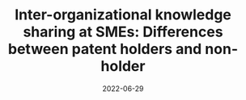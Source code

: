 ---
title: "Inter-organizational knowledge sharing at SMEs: Differences between patent holders and non-holder"
collection: talks
type: "Conference proceedings talk"
permalink: /talks/2022-03-talk
venue: "International Institute for Applied Knowledge Management Conference "
date: 2022-06-29
month: 'June'
year: '2022' 

location: "Ljubljana, Slovenia - via web"
---